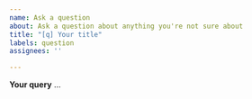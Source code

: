 ```yaml
---
name: Ask a question
about: Ask a question about anything you're not sure about
title: "[q] Your title"
labels: question
assignees: ''

---
```


**Your query**
...
